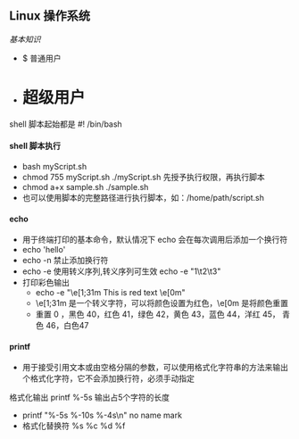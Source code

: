 

## Linux 操作系统

*基本知识*
- $  普通用户
- #  超级用户

shell 脚本起始都是   #! /bin/bash

#### shell 脚本执行
- bash myScript.sh
- chmod 755 myScript.sh    ./myScript.sh    先授予执行权限，再执行脚本
- chmod a+x sample.sh   ./sample.sh
- 也可以使用脚本的完整路径进行执行脚本，如：/home/path/script.sh

#### echo
- 用于终端打印的基本命令，默认情况下 echo 会在每次调用后添加一个换行符
- echo 'hello'
- echo -n 禁止添加换行符
- echo -e 使用转义序列,转义序列可生效   echo -e "1\t2\t3"
- 打印彩色输出
    - echo -e "\e[1;31m This is red text \e[0m"
    - \e[1;31m 是一个转义字符，可以将颜色设置为红色，\e[0m 是将颜色重置
    - 重置 0 ，黑色 40，红色 41，绿色 42，黄色 43，蓝色 44，洋红 45， 青色 46，白色47

#### printf 
- 用于接受引用文本或由空格分隔的参数，可以使用格式化字符串的方法来输出个格式化字符，它不会添加换行符，必须手动指定

格式化输出 printf   %-5s  输出占5个字符的长度
- printf "%-5s %-10s %-4s\n" no name mark
- 格式化替换符 %s %c %d %f 
